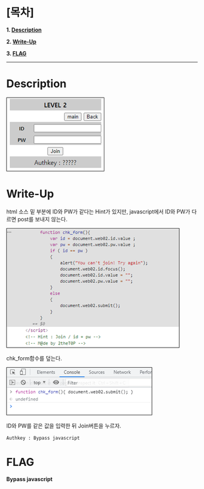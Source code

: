 # [목차]
**1. [Description](#Description)**

**2. [Write-Up](#Write-Up)**

**3. [FLAG](#FLAG)**


***


# **Description**

![](images/2022-01-03-02-44-31.png)


# **Write-Up**

html 소스 밑 부분에 ID와 PW가 같다는 Hint가 있지만, javascript에서 ID와 PW가 다르면 post를 보내지 않는다.

![](images/2022-01-03-02-44-41.png)

chk_form함수를 덮는다.

![](images/2022-01-03-02-44-46.png)

ID와 PW를 같은 값을 입력한 뒤 Join버튼을 누르자.

    Authkey : Bypass javascript


# **FLAG**

**Bypass javascript**